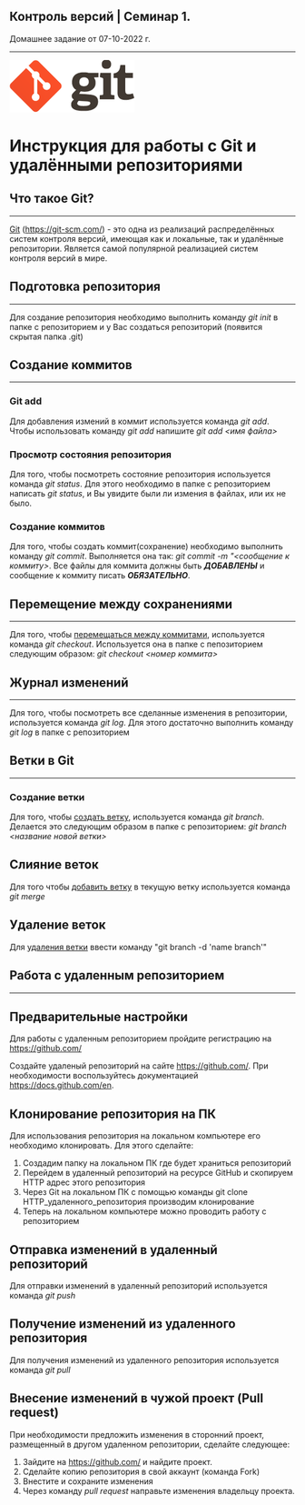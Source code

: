    
## Контроль версий | Семинар 1.
     
Домашнее задание от 07-10-2022 г.
    
---
![](logo%20git.png)
# Инструкция для работы с Git и удалёнными репозиториями

## Что такое Git?

---

 <u>Git</u> (<https://git-scm.com/>) - это одна из реализаций распределённых систем контроля версий, имеющая как и локальные, так и удалённые репозитории. Является самой популярной реализацией систем контроля версий в мире.

## Подготовка репозитория

---

Для создание репозитория необходимо выполнить команду *git init*  в папке с репозиторием и у Вас создаться репозиторий (появится скрытая папка .git)

## Создание коммитов

---


### Git add
Для добавления измений в коммит используется команда *git add*. Чтобы использовать команду *git add* напишите *git add <имя файла>*

### Просмотр состояния репозитория
Для того, чтобы посмотреть состояние репозитория используется команда *git status*. Для этого необходимо в папке с репозиторием написать *git status*, и Вы увидите были ли измения в файлах, или их не было.

### Создание коммитов
Для того, чтобы создать коммит(сохранение) необходимо выполнить команду *git commit*. Выполняется она так: *git commit -m "<сообщение к коммиту>*. Все файлы для коммита должны быть ***ДОБАВЛЕНЫ*** и сообщение к коммиту писать ***ОБЯЗАТЕЛЬНО***.

## Перемещение между сохранениями

---

Для того, чтобы <u>перемещаться между коммитами</u>, используется команда *git checkout*. Используется она в папке с пепозиторием следующим образом: *git checkout <номер коммита>*

## Журнал изменений

---

Для того, чтобы посмотреть все сделанные изменения в репозитории, используется команда *git log*. Для этого достаточно выполнить команду *git log* в папке с репозиторием

## Ветки в Git

---

### Создание ветки

Для того, чтобы <u>создать ветку</u>, используется команда *git branch*. Делается это следующим образом в папке с репозиторием: *git branch <название новой ветки>*

## Слияние веток

Для того чтобы <u>добавить ветку</u> в текущую ветку используется команда *git merge <name branch>*

## Удаление веток
Для <u>удаления ветки</u> ввести команду "git branch -d 'name branch'"

## Работа с удаленным репозиторием

----

## Предварительные настройки
Для работы с удаленным репозиторием пройдите регистрацию на <https://github.com/>

Создайте удаленый репозиторий на сайте <https://github.com/>. При необходимости воспользуйтесь документацией <https://docs.github.com/en>.

## Клонирование репозитория на ПК
Для использования репозитория на локальном компьютере его необходимо клонировать. Для этого сделайте:

1. Создадим папку на локальном ПК где будет храниться репозиторий
1. Перейдем в удаленный репозиторий на ресурсе GitHub  и скопируем HTTP адрес этого репозитория
3. Через Git на локальном ПК с помощью команды git clone HTTP_удаленного_репозитория производим клонирование
4. Теперь на локальном компьютере можно проводить работу с репозиторием



## Отправка изменений в удаленный репозиторий
Для отправки изменений в удаленный репозиторий используется команда _git push_
## Получение изменений из удаленного репозитория
Для получения изменений из удаленного репозитория используется команда _git pull_

## Внесение изменений в чужой проект (Pull request)

При необходимости предложить изменения в сторонний проект, размещенный в другом удаленном репозитории, сделайте следующее:
1. Зайдите на  <https://github.com/> и найдите проект.
2. Сделайте копию репозитория в свой аккаунт (команда Fork)
3. Внестите и сохраните изменения
4. Через команду _pull request_ направьте изменения владельцу проекта.

